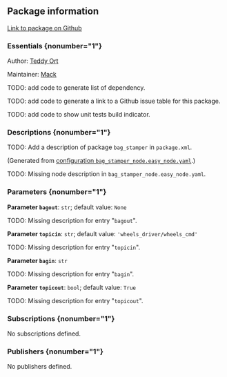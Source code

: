 <div id='bag_stamper-autogenerated' markdown='1'>


<!-- do not edit this file, autogenerated -->

## Package information 

[Link to package on Github](github:org=duckietown,repo=Software,path=f4-devel/bag_stamper,branch=andrea-config)

### Essentials {nonumber="1"}

Author: [Teddy Ort](mailto:teddy@mit.edu)

Maintainer: [Mack](mailto:mack@duckietown.org)

TODO: add code to generate list of dependency.

TODO: add code to generate a link to a Github issue table for this package.

TODO: add code to show unit tests build indicator.

### Descriptions {nonumber="1"}

TODO: Add a description of package `bag_stamper` in `package.xml`.



</div>

<!-- file start -->

<div id='bag_stamper-bag_stamper_node-autogenerated' markdown='1'>


<!-- do not edit this file, autogenerated -->

(Generated from [configuration `bag_stamper_node.easy_node.yaml`](github:org=duckietown,repo=Software,path=bag_stamper_node.easy_node.yaml,branch=andrea-config).)

TODO: Missing node description in `bag_stamper_node.easy_node.yaml`.

### Parameters {nonumber="1"}

**Parameter `bagout`**: `str`; default value: `None`

TODO: Missing description for entry "`bagout`".

**Parameter `topicin`**: `str`; default value: `'wheels_driver/wheels_cmd'`

TODO: Missing description for entry "`topicin`".

**Parameter `bagin`**: `str`

TODO: Missing description for entry "`bagin`".

**Parameter `topicout`**: `bool`; default value: `True`

TODO: Missing description for entry "`topicout`".

### Subscriptions {nonumber="1"}

No subscriptions defined.

### Publishers {nonumber="1"}

No publishers defined.



</div>